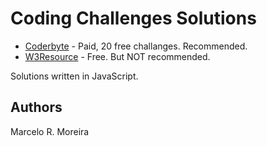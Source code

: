# Coding Challenges Solutions

* [Coderbyte](https://www.coderbyte.com/) - Paid, 20 free challanges. Recommended.
* [W3Resource](https://www.w3resource.com/) - Free. But NOT recommended.

Solutions written in JavaScript.

## Authors

Marcelo R. Moreira
